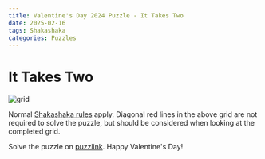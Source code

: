```yaml
---
title: Valentine's Day 2024 Puzzle - It Takes Two
date: 2025-02-16
tags: Shakashaka
categories: Puzzles
---
```


# It Takes Two

![grid](it-takes-two.png)

Normal [Shakashaka rules](https://puzz.link/rules.html?shakashaka) apply.
Diagonal red lines in the above grid are not required to solve the puzzle, but should be considered when looking at the completed grid.

Solve the puzzle on [puzzlink](https://puzz.link/p?shakashaka/10/10/pcgcocn72cp.gclcsclch7cg). Happy Valentine's Day!